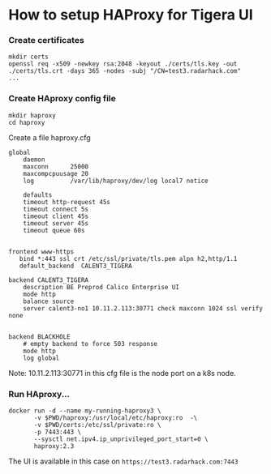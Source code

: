 # How to setup HAProxy for Tigera UI
### Create certificates
```
mkdir certs
openssl req -x509 -newkey rsa:2048 -keyout ./certs/tls.key -out ./certs/tls.crt -days 365 -nodes -subj "/CN=test3.radarhack.com"
...
```

### Create HAproxy config file

```
mkdir haproxy
cd haproxy
```
Create a file haproxy.cfg
```
global
	daemon
	maxconn      25000
	maxcompcpuusage 20
    log          /var/lib/haproxy/dev/log local7 notice

    defaults
	timeout http-request 45s
	timeout connect 5s
	timeout client 45s
	timeout server 45s
	timeout queue 60s


frontend www-https
   bind *:443 ssl crt /etc/ssl/private/tls.pem alpn h2,http/1.1
   default_backend  CALENT3_TIGERA

backend CALENT3_TIGERA
    description BE Preprod Calico Enterprise UI
    mode http
    balance source
    server calent3-no1 10.11.2.113:30771 check maxconn 1024 ssl verify none


backend BLACKHOLE
	# empty backend to force 503 response
	mode http
	log global
```
Note: 10.11.2.113:30771 in this cfg file is the node port on a k8s node.
### Run HAproxy...
```
docker run -d --name my-running-haproxy3 \
       -v $PWD/haproxy:/usr/local/etc/haproxy:ro  -\
       -v $PWD/certs:/etc/ssl/private:ro \
       -p 7443:443 \
       --sysctl net.ipv4.ip_unprivileged_port_start=0 \
       haproxy:2.3
```
The UI is available in this case on `https://test3.radarhack.com:7443`
